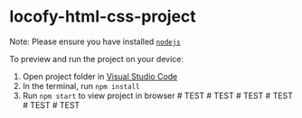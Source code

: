 
  # locofy-html-css-project

  Note: Please ensure you have installed <code><a href="https://nodejs.org/en/download/">nodejs</a></code>

  To preview and run the project on your device:
  1) Open project folder in <a href="https://code.visualstudio.com/download">Visual Studio Code</a>
  2) In the terminal, run `npm install`
  3) Run `npm start` to view project in browser
  #   T E S T  
 #   T E S T  
 #   T E S T  
 #   T E S T  
 #   T E S T  
 #   T E S T  
 